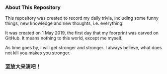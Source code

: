### About This Repository

This repository was created to record my daily trivia, including some funny things, new knowledge and new thoughts, i.e. everything.

It was created on 1 May 2019, the first day that my foorprint was carved on GitHub. It means nothing to this world, except me myself.

As time goes by, I will get stronger and stronger. I always believe, what does not kill you makes you stronger.

### 至放大来演吧！
